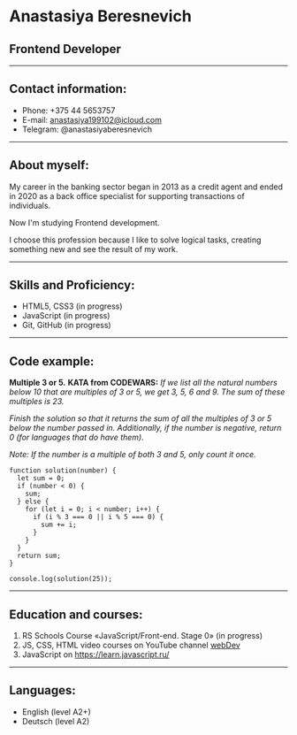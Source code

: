 # Anastasiya Beresnevich
## Frontend Developer
******************
## Contact information:
* Phone: +375 44 5653757
* E-mail: anastasiya199102@icloud.com
* Telegram: @anastasiyaberesnevich
**********
## About myself:
My career in the banking sector began in 2013 as a credit agent and ended in 2020 as a back office specialist for supporting transactions of individuals.

Now I'm studying Frontend development.

I choose this profession because I like to solve logical tasks, creating something new and see the result of my work.
************
## Skills and Proficiency:
* HTML5, CSS3 (in progress)
* JavaScript (in progress)
* Git, GitHub (in progress)
**************
## Code example:
**Multiple 3 or 5.** **KATA from CODEWARS:** *If we list all the natural numbers below 10 that are multiples of 3 or 5, we get 3, 5, 6 and 9. The sum of these multiples is 23.*

*Finish the solution so that it returns the sum of all the multiples of 3 or 5 below the number passed in. Additionally, if the number is negative, return 0 (for languages that do have them).*

*Note: If the number is a multiple of both 3 and 5, only count it once.*

```
function solution(number) {
  let sum = 0;
  if (number < 0) {
    sum;
  } else {
    for (let i = 0; i < number; i++) {
      if (i % 3 === 0 || i % 5 === 0) {
        sum += i;
      }
    }
  }
  return sum;
}

console.log(solution(25));
```
**************
## Education and courses:
1. RS Schools Course «JavaScript/Front-end. Stage 0» (in progress)
2. JS, CSS, HTML video courses on YouTube channel [webDev](https://www.youtube.com/@YauhenKavalchuk)
3. JavaScript on https://learn.javascript.ru/
************
## Languages:
* English (level A2+) 
* Deutsch (level A2)
